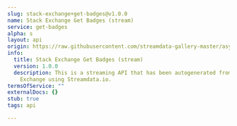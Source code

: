 ```yaml
---
slug: stack-exchange+get-badges@v1.0.0
name: Stack Exchange Get Badges (stream)
service: get-badges
alpha: s
layout: api
origin: https://raw.githubusercontent.com/streamdata-gallery-master/asyncapi/master/_listings/stack-exchange/stack-exchange-get-badges-stream-async.md
info:
  title: Stack Exchange Get Badges (stream)
  version: 1.0.0
  description: This is a streaming API that has been autogenerated from the Stack
    Exchange using Streamdata.io.
termsOfService: ""
externalDocs: {}
stub: true
tags: api

---
```

